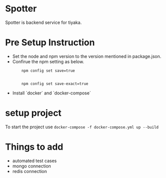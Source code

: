 # Spotter
Spotter is backend service for tiyaka.

# Pre Setup Instruction
<ul>
  <li>Set the node and npm version to the version mentioned in package.json.</li>
  <li> Confirue the npm setting as below. </li>
  <code>
    npm config set save=true
  </code>
  </br>
  <code>
    npm config set save-exact=true
  </code>
  <li>Install `docker` and `docker-compose` </li>
</ul>

# setup project
To start the project use `docker-compose -f docker-compose.yml up --build`

# Things to add
<ul>
  <li>automated test cases</li>
  <li>mongo connection</li>
  <li>redis connection</li>
</ul>